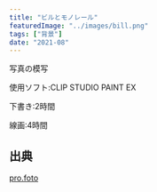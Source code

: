 ```yaml
---
title: "ビルとモノレール"
featuredImage: "../images/bill.png"
tags: ["背景"]
date: "2021-08"
---
```


写真の模写

使用ソフト:CLIP STUDIO PAINT EX

下書き:2時間

線画:4時間

## 出典
[pro.foto](https://pro-foto.jp/free/product_info.php/cPath/21_50_116/products_id/2672)

